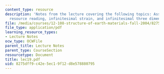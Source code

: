 ```yaml
---
content_type: resource
description: 'Notes from the lecture covering the following topics: Assigned reading,
  resource reading, infinitesimal strain, and infinitesimal three dimensional strain.'
file: /media/courses/12-108-structure-of-earth-materials-fall-2004/8275dff9c42e5ec19f12d8e578880795_lec19.pdf
file_type: application/pdf
learning_resource_types:
- Lecture Notes
ocw_type: OCWFile
parent_title: Lecture Notes
parent_type: CourseSection
resourcetype: Document
title: lec19.pdf
uid: 8275dff9-c42e-5ec1-9f12-d8e578880795
---
```

